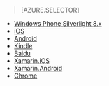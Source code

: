 > [AZURE.SELECTOR]
- [Windows Phone Silverlight 8.x](/documentation/articles/notification-hubs/notification-hubs-windows-phone-get-started)
- [iOS](/documentation/articles/notification-hubs-ios-get-started)
- [Android](/documentation/articles/notification-hubs-android-get-started)
- [Kindle](/documentation/articles/notification-hubs-kindle-get-started)
- [Baidu](/documentation/articles/notification-hubs-baidu-get-started)
- [Xamarin.iOS](/documentation/articles/partner-xamarin-notification-hubs-ios-get-started)
- [Xamarin.Android](/documentation/articles/partner-xamarin-notification-hubs-android-get-started)
- [Chrome](/documentation/articles/notification-hubs-chrome-get-started)

<!---HONumber=82-->